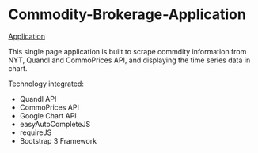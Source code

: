 # Commodity-Brokerage-Application

[Application](https://shikwan.github.io/Commodity-Brokerage-Application/)

This single page application is built to scrape commdity information from NYT, Quandl and CommoPrices API, 
and displaying the time series data in chart. 

Technology integrated:
  * Quandl API
  * CommoPrices API
  * Google Chart API
  * easyAutoCompleteJS
  * requireJS
  * Bootstrap 3 Framework
 
